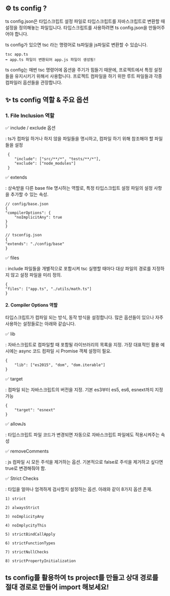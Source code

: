 ## ⚙️ ts config ?
ts config.json은 타입스크립트 설정 파일로 타입스크립트를 자바스크립트로 변환할 때 설정을 정의해놓는 파일입니다. 타입스크립트를 사용하려면 ts config.json을 만들어주어야 합니다.

ts config가 있으면 tsc 라는 명령어로 ts파일을 js파일로 변환할 수 있습니다.

    tsc app.ts
    ➡️ app.ts 파일이 변환되어 app.js 파일이 생성됨!

ts config는 매번 tsc 명령어에 옵션을 주기가 힘들기 때문에, 프로젝트에서 특정 설정들을 유지시키기 위해서 사용합니다. 프로젝트 컴파일을 하기 위한 루트 파일들과 각종 컴파일러 옵션들을 관장합니다.

## ✨ ts config 역할 & 주요 옵션

### **1. File Inclusion 역할**

 ✅ include / exclude 옵션
    
: ts가 컴파일 하거나 하지 않을 파일들을 명시하고, 컴파일 하기 위해 참조해야 할 파일들을 설정

     {
        "include": ["src/**/*", "tests/**/*"],
        "exclude": ["node_modules"]
     }

 ✅ extends

: 상속받을 다른 base file 명시하는 역할로, 특정 타입스크립트 설정 파일의 설정 사항을 추가할 수 있는 속성.


    // config/base.json
    {
    "compilerOptions": {
        "noImplicitAny": true
    }
    }

    // tsconfig.json
    {
    "extends": "./config/base"
    }

 ✅ files
    
: include 파일들을 개별적으로 포함시켜 tsc 실행할 때마다 대상 파일의 경로를 지정하지 않고 설정 파일을 미리 정의.

    {
    "files": ["app.ts", "./utils/math.ts"]
    }

#### **2. Compiler Options 역할**

타입스크립트가 컴파일 되는 방식, 동작 방식을 설정합니다.
많은 옵션들이 있으나 자주 사용하는 설정들로는 아래와 같습니다.

✅ lib

: 자바스크립트로 컴파일할 때 포함될 라이브러리의 목록을 지정. 가장 대표적인 활용 예시에는 async 코드 컴파일 시 Promise 객체 설정이 필요.

    {
        "lib": ["es2015", "dom", "dom.iterable"]
    }

✅ target

: 컴파일 되는 자바스크립트의 버전을 지정. 기본 es3부터 es5, es6, esnext까지 지정 가능

    {
        "target": "esnext"
    }

✅ allowJs

: 타입스크립트 파일 코드가 변경되면 자동으로 자바스크립트 파일에도 적용시켜주는 속성

✅ removeComments

: js 컴파일 시 모든 주석을 제거하는 옵션. 기본적으로 false로 주석을 제거하고 싶다면 true로 변경해줘야 함.

✅ Strict Checks

: 타입을 얼마나 엄격하게 검사할지 설정하는 옵션. 아래와 같이 8가지 옵션 존재.

    1) strict

    2) alwaysStrict

    3) noImplicityAny

    4) noImplycityThis

    5) strictBindCallApply

    6) strictFunctionTypes

    7) strictNullChecks

    8) strictPropertyInitialization

## ts config를 활용하여 ts project를 만들고 상대 경로를 절대 경로로 만들어 import 해보세요!
